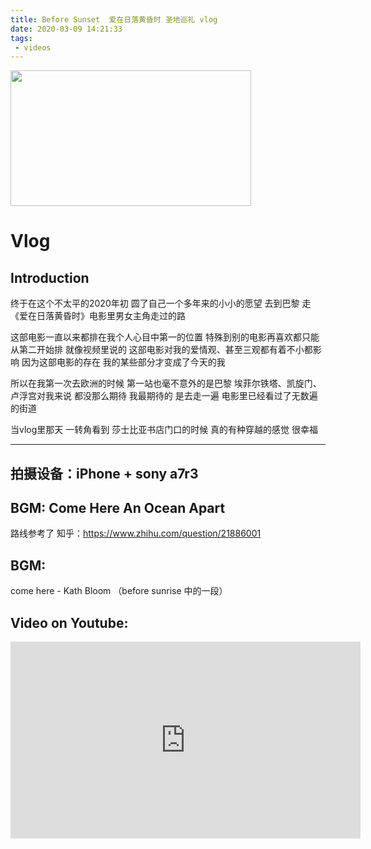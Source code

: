 ```yaml
---
title: Before Sunset  爱在日落黄昏时 圣地巡礼 vlog
date: 2020-03-09 14:21:33
tags: 
 - videos
---
```


<img src="https://personal-bucket-prod.s3-us-west-2.amazonaws.com/videos/before_sunset_vlog.jpg" width = "385" height = "217"/>

<!-- more -->
# Vlog
## Introduction
终于在这个不太平的2020年初 圆了自己一个多年来的小小的愿望
去到巴黎 走《爱在日落黄昏时》电影里男女主角走过的路

这部电影一直以来都排在我个人心目中第一的位置
特殊到别的电影再喜欢都只能从第二开始排
就像视频里说的
这部电影对我的爱情观、甚至三观都有着不小都影响
因为这部电影的存在
我的某些部分才变成了今天的我

所以在我第一次去欧洲的时候
第一站也毫不意外的是巴黎
埃菲尔铁塔、凯旋门、卢浮宫对我来说 都没那么期待
我最期待的
是去走一遍 电影里已经看过了无数遍的街道

当vlog里那天
一转角看到 莎士比亚书店门口的时候
真的有种穿越的感觉
很幸福

----

拍摄设备：iPhone + sony a7r3
----
BGM:
Come Here
An Ocean Apart
----
路线参考了 知乎：https://www.zhihu.com/question/21886001

## BGM:
come here - Kath Bloom
（before sunrise 中的一段）

## Video on Youtube:
<iframe width="560" height="315" src="https://www.youtube.com/embed/WY5KTyjGSQs" frameborder="0" allow="accelerometer; autoplay; encrypted-media; gyroscope; picture-in-picture" allowfullscreen></iframe>
